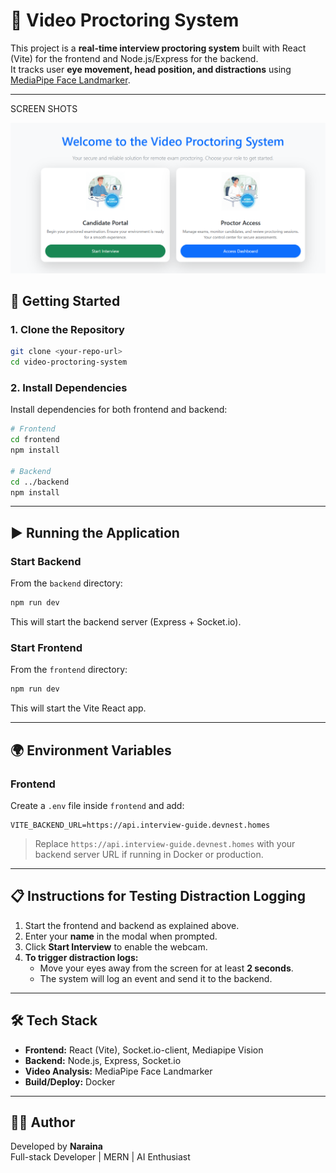 # 🎥 Video Proctoring System

This project is a **real-time interview proctoring system** built with React (Vite) for the frontend and Node.js/Express for the backend.  
It tracks user **eye movement, head position, and distractions** using [MediaPipe Face Landmarker](https://developers.google.com/mediapipe).

---

SCREEN SHOTS

![Home page](image.png)

## 🚀 Getting Started

### 1. Clone the Repository
```bash
git clone <your-repo-url>
cd video-proctoring-system
```

### 2. Install Dependencies
Install dependencies for both frontend and backend:

```bash
# Frontend
cd frontend
npm install

# Backend
cd ../backend
npm install
```

---

## ▶️ Running the Application

### Start Backend
From the `backend` directory:
```bash
npm run dev
```
This will start the backend server (Express + Socket.io).

### Start Frontend
From the `frontend` directory:
```bash
npm run dev
```
This will start the Vite React app.

---

## 🌍 Environment Variables

### Frontend
Create a `.env` file inside `frontend` and add:

```env
VITE_BACKEND_URL=https://api.interview-guide.devnest.homes
```

> Replace `https://api.interview-guide.devnest.homes` with your backend server URL if running in Docker or production.

---

## 📋 Instructions for Testing Distraction Logging

1. Start the frontend and backend as explained above.
2. Enter your **name** in the modal when prompted.
3. Click **Start Interview** to enable the webcam.
4. **To trigger distraction logs:**  
   - Move your eyes away from the screen for at least **2 seconds**.  
   - The system will log an event and send it to the backend.

---

## 🛠️ Tech Stack
- **Frontend:** React (Vite), Socket.io-client, Mediapipe Vision
- **Backend:** Node.js, Express, Socket.io
- **Video Analysis:** MediaPipe Face Landmarker
- **Build/Deploy:** Docker

---

## 👨‍💻 Author
Developed by **Naraina**  
Full-stack Developer | MERN | AI Enthusiast
